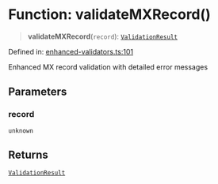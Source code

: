 # Function: validateMXRecord()

> **validateMXRecord**(`record`): [`ValidationResult`](../interfaces/ValidationResult.md)

Defined in: [enhanced-validators.ts:101](https://github.com/Nick2bad4u/dnsValidator/blob/main/src/enhanced-validators.ts#L101)

Enhanced MX record validation with detailed error messages

## Parameters

### record

`unknown`

## Returns

[`ValidationResult`](../interfaces/ValidationResult.md)
